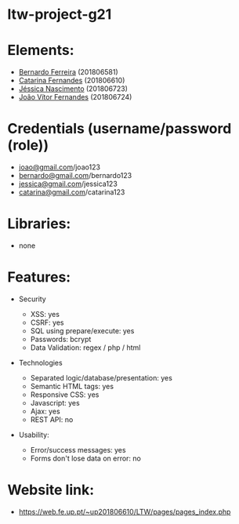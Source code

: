 # ltw-project-g21

# Elements:
- [Bernardo Ferreira](https://github.com/BernardoFerreira00) (201806581)
- [Catarina Fernandes](https://github.com/catarina03) (201806610)
- [Jéssica Nascimento](https://github.com/jessymireie) (201806723)
- [João Vítor Fernandes](https://github.com/JViii) (201806724)

# Credentials (username/password (role))
- joao@gmail.com/joao123 
- bernardo@gmail.com/bernardo123 
- jessica@gmail.com/jessica123 
- catarina@gmail.com/catarina123 

# Libraries:
 - none

# Features:
 - Security
     - XSS: yes
     - CSRF: yes
     - SQL using prepare/execute: yes
     - Passwords: bcrypt
     - Data Validation: regex / php / html

 - Technologies
     - Separated logic/database/presentation: yes
     - Semantic HTML tags: yes
     - Responsive CSS: yes
     - Javascript: yes
     - Ajax: yes
     - REST API: no
 - Usability:
     - Error/success messages: yes
     - Forms don't lose data on error: no

# Website link:
 - https://web.fe.up.pt/~up201806610/LTW/pages/pages_index.php
